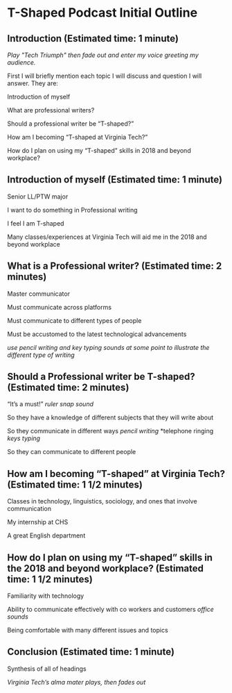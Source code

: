 # T-Shaped Podcast Initial Outline

## Introduction (Estimated time: 1 minute)

*Play "Tech Triumph" then fade out and enter my voice greeting my audience.*

First I will briefly mention each topic I will discuss and question I will answer. They are:

Introduction of myself

What are professional writers? 

Should a professional writer be “T-shaped?”

How am I becoming “T-shaped at Virginia Tech?”

How do I plan on using my “T-shaped” skills in 2018 and beyond workplace?

## Introduction of myself (Estimated time: 1 minute)

Senior LL/PTW major

I want to do something in Professional writing

I feel I am T-shaped

Many classes/experiences at Virginia Tech will aid me in the 2018 and beyond workplace

## What is a Professional writer? (Estimated time: 2 minutes)

Master communicator

Must communicate across platforms

Must communicate to different types of people

Must be accustomed to the latest technological advancements

*use pencil writing and key typing sounds at some point to illustrate the different type of writing*

## Should a Professional writer be T-shaped? (Estimated time: 2 minutes)

“It’s a must!” *ruler snap sound*

So they have a knowledge of different subjects that they will write about

So they communicate in different ways *pencil writing* *telephone ringing *keys typing*

So they can communicate to different people

## How am I becoming “T-shaped” at Virginia Tech? (Estimated time: 1 1/2 minutes)

Classes in technology, linguistics, sociology, and ones that involve communication

My internship at CHS

A great English department

## How do I plan on using my “T-shaped” skills in the 2018 and beyond workplace? (Estimated time: 1 1/2 minutes)

Familiarity with technology

Ability to communicate effectively with co workers and customers *office sounds*

Being comfortable with many different issues and topics

## Conclusion (Estimated time: 1 minute)

Synthesis of all of headings

*Virginia Tech’s alma mater plays, then fades out*
